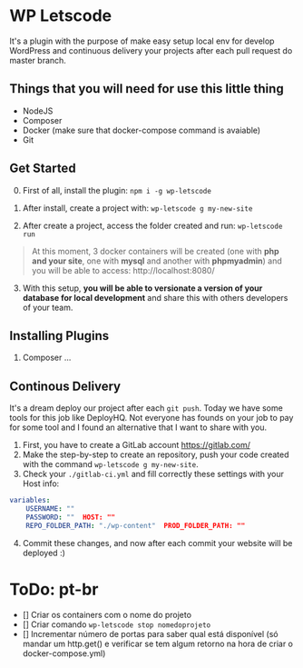 # WP Letscode

It's a plugin with the purpose of make easy setup local env for develop WordPress and continuous delivery your projects after each pull request do master branch.

## Things that you will need for use this little thing

- NodeJS
- Composer 
- Docker (make sure that docker-compose command is avaiable)
- Git

## Get Started

0. First of all, install the plugin: `npm i -g wp-letscode`

1. After install, create a project with: `wp-letscode g my-new-site`
2. After create a project, access the folder created and run: `wp-letscode run`

> At this moment, 3 docker containers will be created (one with **php and your site**, one with **mysql** and another with **phpmyadmin**) and you will be able to access: http://localhost:8080/

3. With this setup, **you will be able to versionate a version of your database for local development** and share this with others developers of your team.

## Installing Plugins

1. Composer ...

## Continous Delivery
It's a dream deploy our project after each `git push`. Today we have some tools for this job like DeployHQ. Not everyone has founds on your job to pay for some tool and I found an alternative that I want to share with you.

1. First, you have to create a GitLab account https://gitlab.com/
2. Make the step-by-step to create an repository, push your code created with the command `wp-letscode g my-new-site`.
3. Check your `./gitlab-ci.yml` and fill correctly these settings with your Host info:
```yml
variables:
    USERNAME: ""
    PASSWORD: ""  HOST: ""
    REPO_FOLDER_PATH: "./wp-content"  PROD_FOLDER_PATH: ""
```
4. Commit these changes, and now after each commit your website will be deployed :)

# ToDo: pt-br

- [] Criar os containers com o nome do projeto
- [] Criar comando `wp-letscode stop nomedoprojeto`
- [] Incrementar número de portas para saber qual está disponível (só mandar um http.get() e verificar se tem algum retorno na hora de criar o docker-compose.yml) 